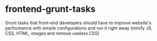 frontend-grunt-tasks
====================

Grunt tasks that front-end developers should have to improve website's performance with simple configurations and run it right away (minify JS, CSS, HTML, images and remove useless CSS)
